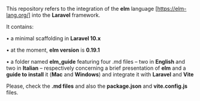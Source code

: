 This repository refers to the integration of the **elm** language [https://elm-lang.org/] into the **Laravel** framework.

It contains: 

• a minimal scaffolding in **Laravel 10.x**

• at the moment, **elm version** is **0.19.1**

• a folder named **elm_guide** featuring four .md files – two in **English** and two in **Italian** – respectively concerning a brief presentation of **elm** and a **guide to install** it (**Mac** and **Windows**) and integrate it with **Laravel** and **Vite**


Please, check the **.md files** and also the **package.json** and **vite.config.js** files.


